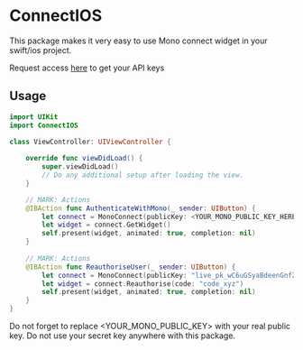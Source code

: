 # ConnectIOS

This package makes it very easy to use Mono connect widget in your swift/ios project.

Request access [here](https://app.withmono.com/register) to get your API keys


## Usage

```swift
import UIKit
import ConnectIOS

class ViewController: UIViewController {
    
    override func viewDidLoad() {
        super.viewDidLoad()
        // Do any additional setup after loading the view.
    }

    // MARK: Actions
    @IBAction func AuthenticateWithMono(_ sender: UIButton) {
        let connect = MonoConnect(publicKey: <YOUR_MONO_PUBLIC_KEY_HERE>, onClose: {() -> Void in print("widget closed")}, onSuccess: {(code) -> Void in print("successfully linked account: \(code)")})
        let widget = connect.GetWidget()
        self.present(widget, animated: true, completion: nil)
    }
    
    // MARK: Actions
    @IBAction func ReauthoriseUser(_ sender: UIButton) {
        let connect = MonoConnect(publicKey: "live_pk_wC6uGSyaBdeenGnfZ4oB", onClose: {() -> Void in print("widget closed")}, onSuccess: {(code) -> Void in print("successfully reauthorised account: \(code)")})
        let widget = connect.Reauthorise(code: "code_xyz")
        self.present(widget, animated: true, completion: nil)
    }
}
```

Do not forget to replace <YOUR_MONO_PUBLIC_KEY> with your real public key. Do not use your secret key anywhere with this package.
